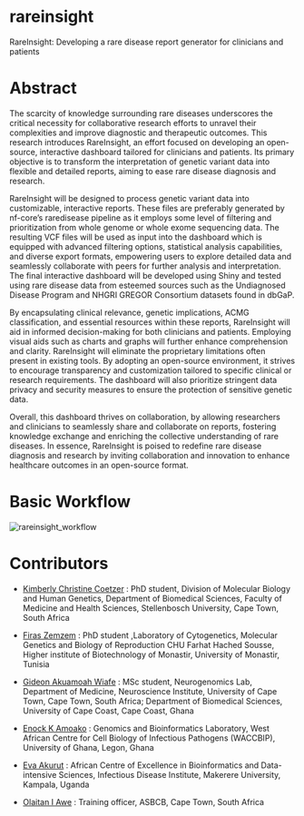 # rareinsight
RareInsight: Developing a rare disease report generator for clinicians and patients

# Abstract
The scarcity of knowledge surrounding rare diseases underscores the critical necessity for collaborative research efforts to unravel their complexities and improve diagnostic and therapeutic outcomes. This research introduces RareInsight, an effort focused on developing an open-source, interactive dashboard tailored for clinicians and patients. Its primary objective is to transform the interpretation of genetic variant data into flexible and detailed reports, aiming to ease rare disease diagnosis and research.

RareInsight will be designed to process genetic variant data into customizable, interactive reports. These files are preferably generated by nf-core’s raredisease pipeline as it employs some level of filtering and prioritization from whole genome or whole exome sequencing data. The resulting VCF files will be used as input into the dashboard which is equipped with advanced filtering options, statistical analysis capabilities, and diverse export formats, empowering users to explore detailed data and seamlessly collaborate with peers for further analysis and interpretation. The final interactive dashboard will be developed using Shiny and tested using rare disease data from esteemed sources such as the Undiagnosed Disease Program and NHGRI GREGOR Consortium datasets found in dbGaP.

By encapsulating clinical relevance, genetic implications, ACMG classification, and essential resources within these reports, RareInsight will aid in informed decision-making for both clinicians and patients. Employing visual aids such as charts and graphs will further enhance comprehension and clarity. RareInsight will eliminate the proprietary limitations often present in existing tools. By adopting an open-source environment, it strives to encourage transparency and customization tailored to specific clinical or research requirements. The dashboard will also prioritize stringent data privacy and security measures to ensure the protection of sensitive genetic data.

Overall, this dashboard thrives on collaboration, by allowing researchers and clinicians to seamlessly share and collaborate on reports, fostering knowledge exchange and enriching the collective understanding of rare diseases. In essence, RareInsight is poised to redefine rare disease diagnosis and research by inviting collaboration and innovation to enhance healthcare outcomes in an open-source format.


# Basic Workflow
![rareinsight_workflow](https://github.com/omicscodeathon/rareinsight/assets/78590097/86cf4299-3b0e-467e-9c46-99d8229a6d92)


# Contributors
- [Kimberly Christine Coetzer](https://github.com/Kimmiecc19) : PhD student, Division of Molecular Biology and Human Genetics, Department of Biomedical Sciences, Faculty of Medicine and Health Sciences, Stellenbosch University, Cape Town, South Africa
  
- [Firas Zemzem](https://github.com/Zemzemfiras1) : PhD student ,Laboratory of Cytogenetics, Molecular Genetics and Biology of Reproduction CHU Farhat Hached Sousse, Higher institute of Biotechnology of Monastir, University of Monastir, Tunisia
  
- [Gideon Akuamoah Wiafe](https://github.com/Gidoo) : MSc student, Neurogenomics Lab, Department of Medicine, Neuroscience Institute, University of Cape Town, Cape Town, South Africa; Department of Biomedical Sciences, University of Cape Coast, Cape Coast, Ghana
  
- [Enock K Amoako](https://github.com/ssyamoako) : Genomics and Bioinformatics Laboratory, West African Centre for Cell Biology of Infectious Pathogens (WACCBIP), University of Ghana, Legon, Ghana
  
- [Eva Akurut](https://github.com/AkurutEva) : African Centre of Excellence in Bioinformatics and Data-intensive Sciences, Infectious Disease Institute, Makerere University, Kampala, Uganda

- [Olaitan I Awe](https://github.com/laitanawe) : Training officer, ASBCB, Cape Town, South Africa

